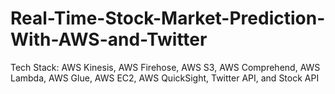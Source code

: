 # Real-Time-Stock-Market-Prediction-With-AWS-and-Twitter
Tech Stack: AWS Kinesis, AWS Firehose, AWS S3, AWS Comprehend, AWS Lambda, AWS Glue, AWS EC2, AWS QuickSight, Twitter API, and Stock API
